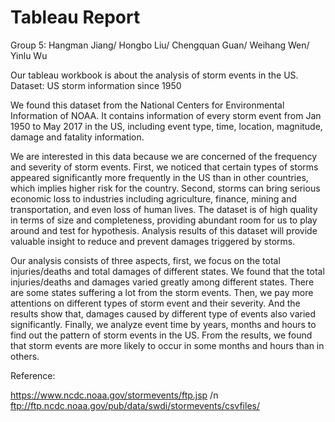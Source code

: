 # Tableau Report
Group 5: 
Hangman Jiang/
Hongbo Liu/
Chengquan Guan/
Weihang Wen/
Yinlu Wu

Our tableau workbook is about the analysis of storm events in the US.
Dataset: US storm information since 1950

We found this dataset from the National Centers for Environmental Information of NOAA. It contains information of every storm event from Jan 1950 to May 2017 in the US, including event type, time, location, magnitude, damage and fatality information. 

We are interested in this data because we are concerned of the frequency and severity of storm events. First, we noticed that certain types of storms appeared significantly more frequently in the US than in other countries, which implies higher risk for the country. Second, storms can bring serious economic loss to industries including agriculture, finance, mining and transportation, and even loss of human lives. The dataset is of high quality in terms of size and completeness, providing abundant room for us to play around and test for hypothesis. Analysis results of this dataset will provide valuable insight to reduce and prevent damages triggered by storms. 

Our analysis consists of three aspects, first, we focus on the total injuries/deaths and total damages of different states. We found that the total injuries/deaths and damages varied greatly among different states. There are some states suffering a lot from the storm events. Then, we pay more attentions on different types of storm event and their severity. And the results show that, damages caused by different type of events also varied significantly. Finally, we analyze event time by years, months and hours to find out the pattern of storm events in the US. From the results, we found that storm events are more likely to occur in some months and hours than in others.

Reference:

https://www.ncdc.noaa.gov/stormevents/ftp.jsp /n
ftp://ftp.ncdc.noaa.gov/pub/data/swdi/stormevents/csvfiles/
